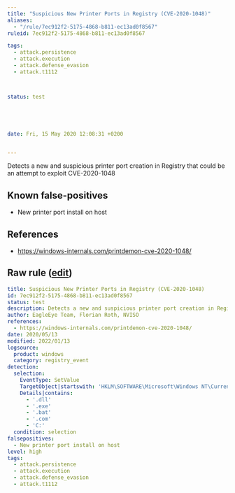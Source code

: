 ```yaml
---
title: "Suspicious New Printer Ports in Registry (CVE-2020-1048)"
aliases:
  - "/rule/7ec912f2-5175-4868-b811-ec13ad0f8567"
ruleid: 7ec912f2-5175-4868-b811-ec13ad0f8567

tags:
  - attack.persistence
  - attack.execution
  - attack.defense_evasion
  - attack.t1112



status: test





date: Fri, 15 May 2020 12:08:31 +0200


---
```


Detects a new and suspicious printer port creation in Registry that could be an attempt to exploit CVE-2020-1048

<!--more-->


## Known false-positives

* New printer port install on host



## References

* https://windows-internals.com/printdemon-cve-2020-1048/


## Raw rule ([edit](https://github.com/SigmaHQ/sigma/edit/master/rules/windows/registry_event/registry_event_cve_2020_1048.yml))
```yaml
title: Suspicious New Printer Ports in Registry (CVE-2020-1048)
id: 7ec912f2-5175-4868-b811-ec13ad0f8567
status: test
description: Detects a new and suspicious printer port creation in Registry that could be an attempt to exploit CVE-2020-1048
author: EagleEye Team, Florian Roth, NVISO
references:
  - https://windows-internals.com/printdemon-cve-2020-1048/
date: 2020/05/13
modified: 2022/01/13
logsource:
  product: windows
  category: registry_event
detection:
  selection:
    EventType: SetValue
    TargetObject|startswith: 'HKLM\SOFTWARE\Microsoft\Windows NT\CurrentVersion\Ports'
    Details|contains:
      - '.dll'
      - '.exe'
      - '.bat'
      - '.com'
      - 'C:'
  condition: selection
falsepositives:
  - New printer port install on host
level: high
tags:
  - attack.persistence
  - attack.execution
  - attack.defense_evasion
  - attack.t1112

```
